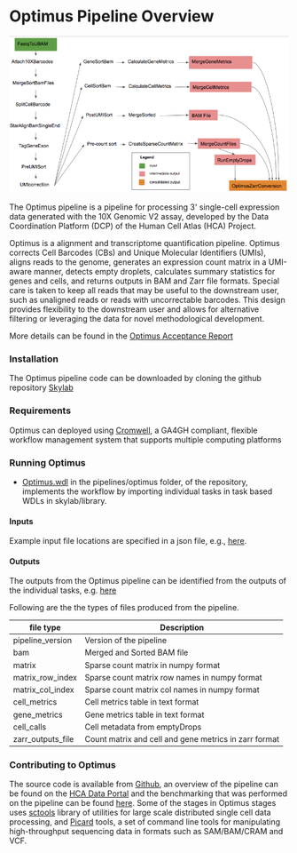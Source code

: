 # Optimus Pipeline Overview

![Diagram](Optimus_diagram.png)

The Optimus pipeline is a pipeline for processing 3' single-cell expression data generated with the 10X Genomic V2 assay, developed by the Data Coordination Platform (DCP) of the Human Cell Atlas (HCA) Project. 

Optimus is a alignment and transcriptome quantification pipeline. Optimus corrects Cell Barcodes (CBs) and Unique Molecular Identifiers (UMIs), aligns reads to the genome, generates an expression count matrix in a UMI-aware manner, detects empty droplets, calculates summary statistics for genes and cells, and returns outputs in BAM and Zarr file formats. Special care is taken to keep  all reads that may be useful to the downstream user, such as unaligned reads or reads with uncorrectable barcodes. This design provides flexibility to the downstream user and allows for alternative filtering or leveraging the data for novel methodological development.

More details can be found in the [Optimus Acceptance Report](https://docs.google.com/document/d/158ba_xQM9AYyu8VcLWsIvSoEYps6PQhgddTr9H0BFmY/edit)


### Installation  
The Optimus pipeline code can be downloaded by cloning the github repository [Skylab](https://github.com/HumanCellAtlas/skylab/) 

### Requirements  
Optimus can deployed using [Cromwell](https://software.broadinstitute.org/wdl/), a GA4GH compliant, flexible workflow management system that supports multiple computing platforms

### Running Optimus
* [Optimus.wdl](https://github.com/HumanCellAtlas/skylab/blob/master/pipelines/optimus/Optimus.wdl) in the pipelines/optimus folder,  of the repository, implements the workflow by importing individual tasks in task based WDLs in skylab/library.

#### Inputs
Example input file locations are specified in a json file, e.g., [here](https://github.com/HumanCellAtlas/skylab/blob/master/pipelines/optimus/example_test_inputs.json).

#### Outputs
The outputs from the Optimus pipeline can be identified from the outputs of the individual tasks, e.g. [here](https://github.com/HumanCellAtlas/skylab/blob/master/pipelines/optimus/example_test_outputs.json)

Following are the the types of files produced from the pipeline.

| file type | Description |
| --- | --- |
| pipeline_version | Version of the pipeline |
| bam | Merged and Sorted BAM file |
| matrix |  Sparse count matrix in numpy format |
| matrix_row_index | Sparse count matrix row names in numpy format |
| matrix_col_index | Sparse count matrix col names in numpy format |
| cell_metrics | Cell metrics table in text format |
| gene_metrics | Gene metrics table in text format |
| cell_calls | Cell metadata from emptyDrops |
| zarr_outputs_file | Count matrix and cell and gene metrics in zarr format|

### Contributing to Optimus
The source code is available from [Github](https://github.com/HumanCellAtlas/skylab/blob/master/pipelines/optimus/Optimus.wdl), an overview of the pipeline can be found on the [HCA Data Portal](https://prod.data.humancellatlas.org/) and the benchmarking that was performed on the pipeline can be found [here](https://docs.google.com/document/d/158ba_xQM9AYyu8VcLWsIvSoEYps6PQhgddTr9H0BFmY/edit#heading=h.calfpviouwbg). Some of the stages in Optimus stages uses [sctools](https://github.com/HumanCellAtlas/sctools) library of utilities for large scale distributed single cell data processing, and [Picard](https://broadinstitute.github.io/picard/) tools, a set of command line tools for manipulating high-throughput sequencing data in formats such as SAM/BAM/CRAM and VCF.

